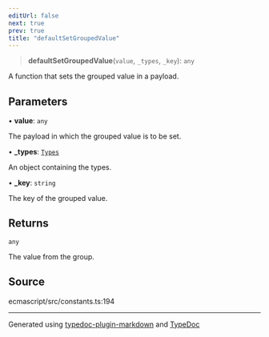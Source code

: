 ```yaml
---
editUrl: false
next: true
prev: true
title: "defaultSetGroupedValue"
---
```


> **defaultSetGroupedValue**(`value`, `_types`, `_key`): `any`

A function that sets the grouped value in a payload.

## Parameters

• **value**: `any`

The payload in which the grouped value is to be set.

• **\_types**: [`Types`](/api/interfaces/types/)

An object containing the types.

• **\_key**: `string`

The key of the grouped value.

## Returns

`any`

The value from the group.

## Source

ecmascript/src/constants.ts:194

***

Generated using [typedoc-plugin-markdown](https://www.npmjs.com/package/typedoc-plugin-markdown) and [TypeDoc](https://typedoc.org/)
